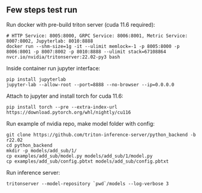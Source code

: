 ## Few steps test run
Run docker with pre-build triton server (cuda 11.6 required):

    # HTTP Service: 8005:8000, GRPC Service: 8006:8001, Metric Service: 8007:8002, Jupyterlab: 8010:8888
    docker run --shm-size=1g -it --ulimit memlock=-1 -p 8005:8000 -p 8006:8001 -p 8007:8002 -p 8010:8888 --ulimit stack=67108864 nvcr.io/nvidia/tritonserver:22.02-py3 bash

Inside container run jupyter interface:

    pip install jupyterlab
    jupyter-lab --allow-root --port=8888 --no-browser --ip=0.0.0.0

Attach to jupyter and install torch for cuda 11.6:

    pip install torch --pre --extra-index-url https://download.pytorch.org/whl/nightly/cu116
    

Run example of nvidia repo, make model folder with config:

    git clone https://github.com/triton-inference-server/python_backend -b r22.02
    cd python_backend
    mkdir -p models/add_sub/1/
    cp examples/add_sub/model.py models/add_sub/1/model.py
    cp examples/add_sub/config.pbtxt models/add_sub/config.pbtxt

Run inference server:

    tritonserver --model-repository `pwd`/models --log-verbose 3
